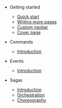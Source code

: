 - Getting started

  - [Quick start](quickstart.md)
  - [Writing more pages](more-pages.md)
  - [Custom navbar](custom-navbar.md)
  - [Cover page](cover.md)

- Commands

  - [Introduction](commands/index.md)

- Events

  - [Introduction](events/index.md)

- Sagas

  - [Introduction](sagas/index.md)
  - [Orchestration](sagas/orchestration.md)
  - [Choreography](sagas/choreography.md)

